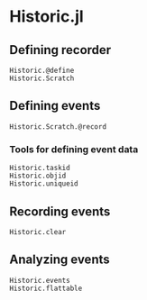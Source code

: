 # Historic.jl

## Defining recorder

```@docs
Historic.@define
Historic.Scratch
```

## Defining events

```@docs
Historic.Scratch.@record
```

### Tools for defining event data

```@docs
Historic.taskid
Historic.objid
Historic.uniqueid
```

## Recording events

```@docs
Historic.clear
```

## Analyzing events

```@docs
Historic.events
Historic.flattable
```

